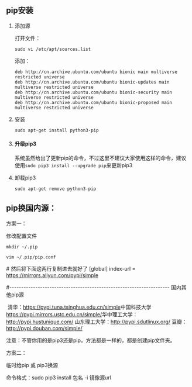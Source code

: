 ## pip安装

1. 添加源

   打开文件：

   ```
   sudo vi /etc/apt/sources.list
   ```

   添加：

   ```
   deb http://cn.archive.ubuntu.com/ubuntu bionic main multiverse restricted universe
   deb http://cn.archive.ubuntu.com/ubuntu bionic-updates main multiverse restricted universe
   deb http://cn.archive.ubuntu.com/ubuntu bionic-security main multiverse restricted universe
   deb http://cn.archive.ubuntu.com/ubuntu bionic-proposed main multiverse restricted universe
   ```

2. 安装 

   ```
   sudo apt-get install python3-pip
   ```

3. #### 升级pip3

   系统虽然给出了更新pip的命令，不过这里不建议大家使用这样的命令，建议使用`sudo pip3 install --upgrade pip`来更新pip3

4. 卸载pip3

   ```
   sudo apt-get remove python3-pip
   ```

   

## pip换国内源：

方案一：

修改配置文件

```
mkdir ~/.pip
```

```
vim ~/.pip/pip.conf
```

\# 然后将下面这两行复制进去就好了
[global]
index-url = https://mirrors.aliyun.com/pypi/simple

\#--------------------------------------------------------------------
国内其他pip源

​    清华：https://pypi.tuna.tsinghua.edu.cn/simple
​    中国科技大学 https://pypi.mirrors.ustc.edu.cn/simple/
​    华中理工大学：http://pypi.hustunique.com/
​    山东理工大学：http://pypi.sdutlinux.org/
​    豆瓣：http://pypi.douban.com/simple/

注意：不管你用的是pip3还是pip，方法都是一样的，都是创建pip文件夹。

方案二：

临时给pip 或 pip3换源

命令格式：sudo pip3 install 包名 -i 镜像源url
